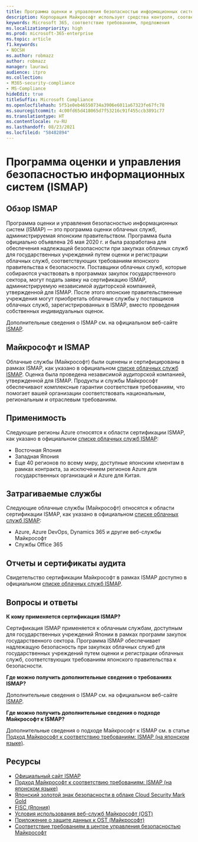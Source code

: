 ```yaml
---
title: Программа оценки и управления безопасностью информационных систем (ISMAP)
description: Корпорация Майкрософт использует средства контроля, соответствующие требованиям программы оценки и управления безопасностью информационных систем (ISMAP).
keywords: Microsoft 365, соответствие требованиям, предложения
ms.localizationpriority: high
ms.prod: microsoft-365-enterprise
ms.topic: article
f1.keywords:
- NOCSH
ms.author: robmazz
author: robmazz
manager: laurawi
audience: itpro
ms.collection:
- M365-security-compliance
- MS-Compliance
hideEdit: true
titleSuffix: Microsoft Compliance
ms.openlocfilehash: 5f51e0eb46550734a3906e6011a67323fe67fc78
ms.sourcegitcommit: 4c00fd65d418065d7f53216c91f455ccb3891c77
ms.translationtype: HT
ms.contentlocale: ru-RU
ms.lasthandoff: 08/23/2021
ms.locfileid: "58482894"
---
```

# <a name="information-system-security-management-and-assessment-program-ismap"></a>Программа оценки и управления безопасностью информационных систем (ISMAP)

## <a name="ismap-overview"></a>Обзор ISMAP

Программа оценки и управления безопасностью информационных систем (ISMAP) — это программа оценки облачных служб, администрируемая японским правительством. Программа была официально объявлена 26 мая 2020 г. и была разработана для обеспечения надлежащей безопасности при закупках облачных служб для государственных учреждений путем оценки и регистрации облачных служб, соответствующих требованиям японского правительства к безопасности. Поставщики облачных служб, которые собираются участвовать в программах закупок государственного сектора, могут подать заявку на сертификацию ISMAP, администрируемую независимой аудиторской компанией, утвержденной для ISMAP. После этого японские правительственные учреждения могут приобретать облачные службы у поставщиков облачных служб, зарегистрированных в ISMAP, вместо проведения собственных индивидуальных оценок.

Дополнительные сведения о ISMAP см. на официальном веб-сайте [ISMAP](https://www.ismap.go.jp/csm).

## <a name="microsoft-and-ismap"></a>Майкрософт и ISMAP

Облачные службы (Майкрософт) были оценены и сертифицированы в рамках ISMAP, как указано в официальном [списке облачных служб ISMAP](https://www.ismap.go.jp/csm?id=cloud_service_list). Оценка была проведена независимой аудиторской компанией, утвержденной для ISMAP. Продукты и службы Майкрософт обеспечивают комплексные гарантии соответствия требованиям, что помогает вашей организации соответствовать национальным, региональным и отраслевым требованиям.

## <a name="applicability"></a>Применимость

Следующие регионы Azure относятся к области сертификации ISMAP, как указано в официальном [списке облачных служб ISMAP](https://www.ismap.go.jp/csm?id=cloud_service_list):

- Восточная Япония
- Западная Япония
- Еще 40 регионов по всему миру, доступные японским клиентам в рамках контракта, за исключением регионов Azure для государственных организаций и Azure для Китая.

## <a name="services-in-scope"></a>Затрагиваемые службы

Следующие облачные службы (Майкрософт) относятся к области сертификации ISMAP, как указано в официальном [списке облачных служб ISMAP](https://www.ismap.go.jp/csm?id=cloud_service_list):

- Azure, Azure DevOps, Dynamics 365 и другие веб-службы Майкрософт
- Службы Office 365

## <a name="audit-reports-and-certificates"></a>Отчеты и сертификаты аудита

Свидетельство сертификации Майкрософт в рамках ISMAP доступно в официальном [списке облачных служб ISMAP](https://www.ismap.go.jp/csm?id=cloud_service_list).

## <a name="frequently-asked-questions"></a>Вопросы и ответы

**К кому применяется сертификация ISMAP?**

Сертификация ISMAP применяется к облачным службам, доступным для государственных учреждений Японии в рамках программ закупок государственного сектора. Программа ISMAP обеспечивает надлежащую безопасность при закупках облачных служб для государственных учреждений путем оценки и регистрации облачных служб, соответствующих требованиям японского правительства к безопасности.

**Где можно получить дополнительные сведения о требованиях ISMAP?**

Дополнительные сведения о ISMAP см. на официальном веб-сайте [ISMAP](https://www.ismap.go.jp/csm).

**Где можно получить дополнительные сведения о подходе Майкрософт к ISMAP?**

Дополнительные сведения о подходе Майкрософт к ISMAP см. в статье [Подход Майкрософт к соответствию требованиям: ISMAP (на японском языке)](https://www.microsoft.com/ja-jp/mscorp/legal/compliance?activetab=service%3aprimaryr7).

## <a name="resources"></a>Ресурсы

- [Официальный сайт ISMAP](https://www.ismap.go.jp/csm)
- [Подход Майкрософт к соответствию требованиям: ISMAP (на японском языке)](https://www.microsoft.com/ja-jp/mscorp/legal/compliance?activetab=service%3aprimaryr7)
- [Японский золотой знак безопасности в облаке Cloud Security Mark Gold](offering-cs-mark-gold-japan.md)
- [FISC (Япония)](offering-fisc-japan.md)
- [Условия использования веб-служб Майкрософт (OST)](https://aka.ms/Online-Services-Terms)
- [Приложение о защите данных к OST (Майкрософт)](https://aka.ms/DPA)
- [Соответствие требованиям в центре управления безопасностью Майкрософт](https://www.microsoft.com/trust-center/compliance/compliance-overview)
